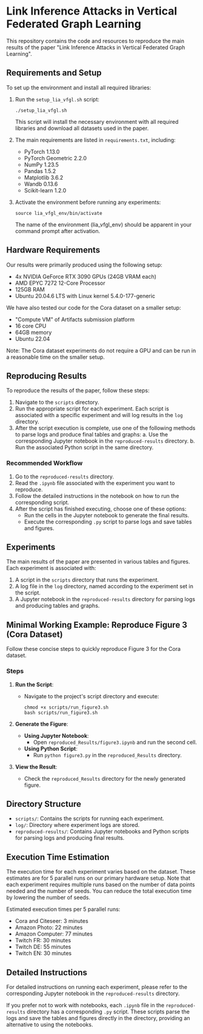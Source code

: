 # Link Inference Attacks in Vertical Federated Graph Learning

This repository contains the code and resources to reproduce the main results of the paper "Link Inference Attacks in Vertical Federated Graph Learning".

## Requirements and Setup

To set up the environment and install all required libraries:

1. Run the `setup_lia_vfgl.sh` script:
   ```
   ./setup_lia_vfgl.sh
   ```
   This script will install the necessary environment with all required libraries and download all datasets used in the paper.

2. The main requirements are listed in `requirements.txt`, including:
   - PyTorch 1.13.0
   - PyTorch Geometric 2.2.0
   - NumPy 1.23.5
   - Pandas 1.5.2
   - Matplotlib 3.6.2
   - Wandb 0.13.6
   - Scikit-learn 1.2.0

3. Activate the environment before running any experiments:
   ```
   source lia_vfgl_env/bin/activate
   ```
   The name of the environment (lia_vfgl_env) should be apparent in your command prompt after activation.

## Hardware Requirements

Our results were primarily produced using the following setup:
- 4x NVIDIA GeForce RTX 3090 GPUs (24GB VRAM each)
- AMD EPYC 7272 12-Core Processor
- 125GB RAM
- Ubuntu 20.04.6 LTS with Linux kernel 5.4.0-177-generic

We have also tested our code for the Cora dataset on a smaller setup:
- "Compute VM" of Artifacts submission platform
- 16 core CPU
- 64GB memory
- Ubuntu 22.04

Note: The Cora dataset experiments do not require a GPU and can be run in a reasonable time on the smaller setup.

## Reproducing Results

To reproduce the results of the paper, follow these steps:

1. Navigate to the `scripts` directory.
2. Run the appropriate script for each experiment. Each script is associated with a specific experiment and will log results in the `log` directory.
3. After the script execution is complete, use one of the following methods to parse logs and produce final tables and graphs:
   a. Use the corresponding Jupyter notebook in the `reproduced-results` directory.
   b. Run the associated Python script in the same directory.

### Recommended Workflow

1. Go to the `reproduced-results` directory.
2. Read the `.ipynb` file associated with the experiment you want to reproduce.
3. Follow the detailed instructions in the notebook on how to run the corresponding script.
4. After the script has finished executing, choose one of these options:
   - Run the cells in the Jupyter notebook to generate the final results.
   - Execute the corresponding `.py` script to parse logs and save tables and figures.

## Experiments

The main results of the paper are presented in various tables and figures. Each experiment is associated with:

1. A script in the `scripts` directory that runs the experiment.
2. A log file in the `log` directory, named according to the experiment set in the script.
3. A Jupyter notebook in the `reproduced-results` directory for parsing logs and producing tables and graphs.

## Minimal Working Example: Reproduce Figure 3 (Cora Dataset)

Follow these concise steps to quickly reproduce Figure 3 for the Cora dataset.

### Steps

1. **Run the Script**:
   - Navigate to the project's script directory and execute:
     ```
     chmod +x scripts/run_figure3.sh
     bash scripts/run_figure3.sh
     ```

2. **Generate the Figure**:
   - **Using Jupyter Notebook**:
     - Open `reproduced_Results/figure3.ipynb` and run the second cell.
   - **Using Python Script**:
     - Run `python figure3.py` in the `reproduced_Results` directory.

3. **View the Result**:
   - Check the `reproduced_Results` directory for the newly generated figure.

## Directory Structure

- `scripts/`: Contains the scripts for running each experiment.
- `log/`: Directory where experiment logs are stored.
- `reproduced-results/`: Contains Jupyter notebooks and Python scripts for parsing logs and producing final results.

## Execution Time Estimation

The execution time for each experiment varies based on the dataset. These estimates are for 5 parallel runs on our primary hardware setup. Note that each experiment requires multiple runs based on the number of data points needed and the number of seeds. You can reduce the total execution time by lowering the number of seeds.

Estimated execution times per 5 parallel runs:
- Cora and Citeseer: 3 minutes
- Amazon Photo: 22 minutes
- Amazon Computer: 77 minutes
- Twitch FR: 30 minutes
- Twitch DE: 55 minutes
- Twitch EN: 30 minutes

## Detailed Instructions

For detailed instructions on running each experiment, please refer to the corresponding Jupyter notebook in the `reproduced-results` directory.

If you prefer not to work with notebooks, each `.ipynb` file in the `reproduced-results` directory has a corresponding `.py` script. These scripts parse the logs and save the tables and figures directly in the directory, providing an alternative to using the notebooks.
